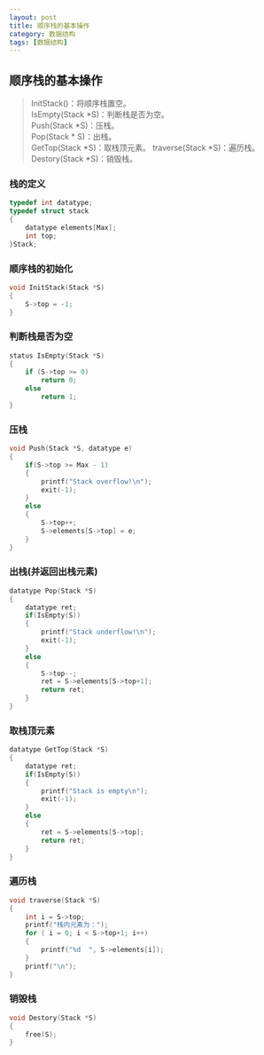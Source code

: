 ```yaml
---
layout: post
title: 顺序栈的基本操作
category: 数据结构
tags: [数据结构]
---
```

## 顺序栈的基本操作

>InitStack()：将顺序栈置空。  
>IsEmpty(Stack *S)：判断栈是否为空。  
>Push(Stack *S)：压栈。  
>Pop(Stack * S)：出栈。  
>GetTop(Stack *S)：取栈顶元素。
>traverse(Stack *S)：遍历栈。    
>Destory(Stack *S)：销毁栈。  

### 栈的定义
```c
typedef int datatype;
typedef struct stack
{
    datatype elements[Max];
    int top;
}Stack;
```
### 顺序栈的初始化
```c
void InitStack(Stack *S)
{
    S->top = -1;
}
```
### 判断栈是否为空
```c
status IsEmpty(Stack *S)
{
    if (S->top >= 0)
        return 0;
    else
        return 1;
}
```
### 压栈
```c
void Push(Stack *S, datatype e)
{
    if(S->top >= Max - 1)
    {
        printf("Stack overflow!\n");
        exit(-1);
    }
    else
    {
        S->top++;
        S->elements[S->top] = e;
    }
}
```
### 出栈(并返回出栈元素)
```c
datatype Pop(Stack *S)
{
    datatype ret;
    if(IsEmpty(S))
    {
        printf("Stack underflow!\n");
        exit(-1);
    }
    else
    {
        S->top--;
        ret = S->elements[S->top+1];
        return ret;
    }
}
```
### 取栈顶元素
```c
datatype GetTop(Stack *S)
{
    datatype ret;
    if(IsEmpty(S))
    {
        printf("Stack is empty\n");
        exit(-1);
    }
    else
    {
        ret = S->elements[S->top];
        return ret;
    }    
}
```
### 遍历栈
```c
void traverse(Stack *S)
{   
    int i = S->top;
    printf("栈内元素为：");
    for ( i = 0; i < S->top+1; i++)
    {
        printf("%d  ", S->elements[i]);
    }  
    printf("\n");
}
```
### 销毁栈
```c
void Destory(Stack *S)
{
    free(S);
}
```
